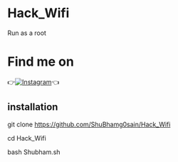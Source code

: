 # Hack_Wifi
Run as a root 


# Find me on 

👉[![Instagram](https://img.shields.io/badge/INSTAGRAM-FOLLOW-red?style=for-the-badge&logo=instagram)](https://www.instagram.com/shubham_g0sain)👈
## installation

git clone https://github.com/ShuBhamg0sain/Hack_Wifi

cd Hack_Wifi

bash Shubham.sh

